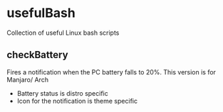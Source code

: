 # usefulBash
Collection of useful Linux bash scripts

## checkBattery
Fires a notification when the PC battery falls to 20%. This version is for Manjaro/ Arch

- Battery status is distro specific
- Icon for the notification is theme specific

